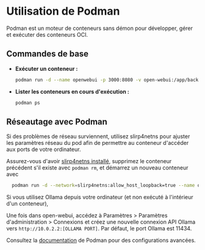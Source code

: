 
# Utilisation de Podman

Podman est un moteur de conteneurs sans démon pour développer, gérer et exécuter des conteneurs OCI.

## Commandes de base

- **Exécuter un conteneur :**

  ```bash
  podman run -d --name openwebui -p 3000:8080 -v open-webui:/app/backend/data ghcr.io/open-webui/open-webui:main
  ```

- **Lister les conteneurs en cours d'exécution :**

  ```bash
  podman ps
  ```

## Réseautage avec Podman

Si des problèmes de réseau surviennent, utilisez slirp4netns pour ajuster les paramètres réseau du pod afin de permettre au conteneur d'accéder aux ports de votre ordinateur.

Assurez-vous d'avoir [slirp4netns installé](https://github.com/rootless-containers/slirp4netns?tab=readme-ov-file#install), supprimez le conteneur précédent s'il existe avec `podman rm`, et démarrez un nouveau conteneur avec

```bash
  podman run -d --network=slirp4netns:allow_host_loopback=true --name openwebui -p 3000:8080 -v open-webui:/app/backend/data ghcr.io/open-webui/open-webui:main
```

Si vous utilisez Ollama depuis votre ordinateur (et non exécuté à l'intérieur d'un conteneur),

Une fois dans open-webui, accédez à Paramètres > Paramètres d'administration > Connexions et créez une nouvelle connexion API Ollama vers `http://10.0.2.2:[OLLAMA PORT]`. Par défaut, le port Ollama est 11434.


Consultez la [documentation](https://podman.io/) de Podman pour des configurations avancées.
